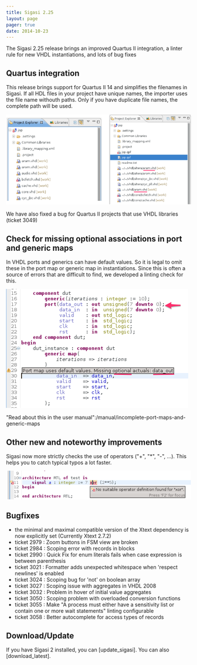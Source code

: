 ```yaml
---
title: Sigasi 2.25
layout: page
pager: true
date: 2014-10-23
---
```


The Sigasi 2.25 release brings an improved Quartus II integration, a linter rule for new VHDL instantiations, and lots of bug fixes

## Quartus integration

This release brings support for Quartus II 14 and simplifies the filenames in Sigasi. If all HDL files in your project have unique names, the importer uses the file name withouth paths. Only if you have duplicate file names, the complete path will be used.

![Altera Quartus II integration](2.25/quartus.png "Altera Quartus II integration")

We have also fixed a bug for Quartus II projects that use VHDL libraries (ticket 3049)

## Check for missing optional associations in port and generic maps

In VHDL ports and generics can have default values. So it is legal to omit these in the port map or generic map in instantiations. Since this is often a source of errors that are difficult to find, we developed a linting check for this.

![Check optional associations in port and generic maps](2.25/portmap-linting.png "Check optional associations in port and generic maps")

"Read about this in the user manual":/manual/incomplete-port-maps-and-generic-maps

## Other new and noteworthy improvements

Sigasi now more strictly checks the use of operators ("+", "*", "-", ...). This helps you to catch typical typos a lot faster.

![Datatype check for operators](2.25/xor.png "Datatype check for operators")

## Bugfixes

* the minimal and maximal compatible version of the Xtext dependency is now explicitly set (Currently Xtext 2.7.2)
* ticket 2979 : Zoom buttons in FSM view are broken
* ticket 2984 : Scoping error with records in blocks
* ticket 2990 : Quick Fix for enum literals fails when case expression is between parenthesis
* ticket 3021 : Formatter adds unexpected whitespace when 'respect newlines' is enabled
* ticket 3024 : Scoping bug for 'not' on boolean array
* ticket 3027 : Scoping issue with aggregates in VHDL 2008
* ticket 3032 : Problem in hover of initial value aggregates 
* ticket 3050 : Scoping problem with overloaded conversion functions
* ticket 3055 : Make "A process must either have a sensitivity list or contain one or more wait statements" linting configurable
* ticket 3058 : Better autocomplete for access types of records

## Download/Update

If you have Sigasi 2 installed, you can [update_sigasi]. You can also [download_latest].
